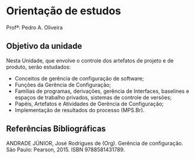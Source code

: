# Orientação de estudos

Profª: Pedro A. Oliveira

## Objetivo da unidade

Nesta Unidade, que envolve o controle dos artefatos de projeto e de produto, serão estudados:

- Conceitos de gerência de configuração de software;
- Funções da Gerência de Configuração;
- Famílias de programas, derivações, gerência de Interfaces, baselines e espaços de trabalho privados, sistemas de controle de versões;
- Papéis, Artefatos e Atividades de Gerência de Configuração;
- Implementação de resultados do processo (MPS.Br).

## Referências Bibliográficas

ANDRADE JÚNIOR, José Rodrigues de (Org). Gerência de configuração. São Paulo: Pearson, 2015. ISBN 9788581431789.